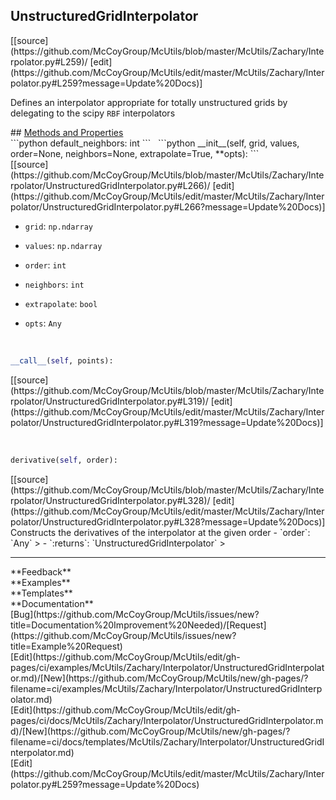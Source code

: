 ## <a id="McUtils.McUtils.Zachary.Interpolator.UnstructuredGridInterpolator">UnstructuredGridInterpolator</a> 

<div class="docs-source-link" markdown="1">
[[source](https://github.com/McCoyGroup/McUtils/blob/master/McUtils/Zachary/Interpolator.py#L259)/
[edit](https://github.com/McCoyGroup/McUtils/edit/master/McUtils/Zachary/Interpolator.py#L259?message=Update%20Docs)]
</div>

Defines an interpolator appropriate for totally unstructured grids by
delegating to the scipy `RBF` interpolators







<div class="collapsible-section">
 <div class="collapsible-section collapsible-section-header" markdown="1">
## <a class="collapse-link" data-toggle="collapse" href="#methods" markdown="1"> Methods and Properties</a> <a class="float-right" data-toggle="collapse" href="#methods"><i class="fa fa-chevron-down"></i></a>
 </div>
 <div class="collapsible-section collapsible-section-body collapse show" id="methods" markdown="1">
 ```python
default_neighbors: int
```
<a id="McUtils.McUtils.Zachary.Interpolator.UnstructuredGridInterpolator.__init__" class="docs-object-method">&nbsp;</a> 
```python
__init__(self, grid, values, order=None, neighbors=None, extrapolate=True, **opts): 
```
<div class="docs-source-link" markdown="1">
[[source](https://github.com/McCoyGroup/McUtils/blob/master/McUtils/Zachary/Interpolator/UnstructuredGridInterpolator.py#L266)/
[edit](https://github.com/McCoyGroup/McUtils/edit/master/McUtils/Zachary/Interpolator/UnstructuredGridInterpolator.py#L266?message=Update%20Docs)]
</div>

  - `grid`: `np.ndarray`
    > 
  - `values`: `np.ndarray`
    > 
  - `order`: `int`
    > 
  - `neighbors`: `int`
    > 
  - `extrapolate`: `bool`
    > 
  - `opts`: `Any`
    >


<a id="McUtils.McUtils.Zachary.Interpolator.UnstructuredGridInterpolator.__call__" class="docs-object-method">&nbsp;</a> 
```python
__call__(self, points): 
```
<div class="docs-source-link" markdown="1">
[[source](https://github.com/McCoyGroup/McUtils/blob/master/McUtils/Zachary/Interpolator/UnstructuredGridInterpolator.py#L319)/
[edit](https://github.com/McCoyGroup/McUtils/edit/master/McUtils/Zachary/Interpolator/UnstructuredGridInterpolator.py#L319?message=Update%20Docs)]
</div>


<a id="McUtils.McUtils.Zachary.Interpolator.UnstructuredGridInterpolator.derivative" class="docs-object-method">&nbsp;</a> 
```python
derivative(self, order): 
```
<div class="docs-source-link" markdown="1">
[[source](https://github.com/McCoyGroup/McUtils/blob/master/McUtils/Zachary/Interpolator/UnstructuredGridInterpolator.py#L328)/
[edit](https://github.com/McCoyGroup/McUtils/edit/master/McUtils/Zachary/Interpolator/UnstructuredGridInterpolator.py#L328?message=Update%20Docs)]
</div>
Constructs the derivatives of the interpolator at the given order
  - `order`: `Any`
    > 
  - `:returns`: `UnstructuredGridInterpolator`
    >
 </div>
</div>












---


<div markdown="1" class="text-secondary">
<div class="container">
  <div class="row">
   <div class="col" markdown="1">
**Feedback**   
</div>
   <div class="col" markdown="1">
**Examples**   
</div>
   <div class="col" markdown="1">
**Templates**   
</div>
   <div class="col" markdown="1">
**Documentation**   
</div>
   <div class="col" markdown="1">
   
</div>
   <div class="col" markdown="1">
   
</div>
   <div class="col" markdown="1">
   
</div>
</div>
  <div class="row">
   <div class="col" markdown="1">
[Bug](https://github.com/McCoyGroup/McUtils/issues/new?title=Documentation%20Improvement%20Needed)/[Request](https://github.com/McCoyGroup/McUtils/issues/new?title=Example%20Request)   
</div>
   <div class="col" markdown="1">
[Edit](https://github.com/McCoyGroup/McUtils/edit/gh-pages/ci/examples/McUtils/Zachary/Interpolator/UnstructuredGridInterpolator.md)/[New](https://github.com/McCoyGroup/McUtils/new/gh-pages/?filename=ci/examples/McUtils/Zachary/Interpolator/UnstructuredGridInterpolator.md)   
</div>
   <div class="col" markdown="1">
[Edit](https://github.com/McCoyGroup/McUtils/edit/gh-pages/ci/docs/McUtils/Zachary/Interpolator/UnstructuredGridInterpolator.md)/[New](https://github.com/McCoyGroup/McUtils/new/gh-pages/?filename=ci/docs/templates/McUtils/Zachary/Interpolator/UnstructuredGridInterpolator.md)   
</div>
   <div class="col" markdown="1">
[Edit](https://github.com/McCoyGroup/McUtils/edit/master/McUtils/Zachary/Interpolator.py#L259?message=Update%20Docs)   
</div>
   <div class="col" markdown="1">
   
</div>
   <div class="col" markdown="1">
   
</div>
   <div class="col" markdown="1">
   
</div>
</div>
</div>
</div>